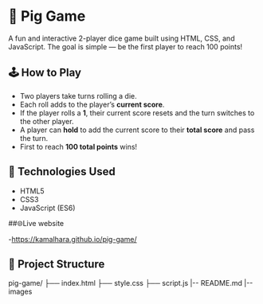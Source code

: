 # 🎲 Pig Game

A fun and interactive 2-player dice game built using HTML, CSS, and JavaScript. The goal is simple — be the first player to reach 100 points!

## 🕹️ How to Play

- Two players take turns rolling a die.
- Each roll adds to the player’s **current score**.
- If the player rolls a **1**, their current score resets and the turn switches to the other player.
- A player can **hold** to add the current score to their **total score** and pass the turn.
- First to reach **100 total points** wins!

## 🚀 Technologies Used

- HTML5
- CSS3
- JavaScript (ES6)

##🌐Live website

-https://kamalhara.github.io/pig-game/

## 📁 Project Structure

pig-game/
├── index.html
├── style.css
├── script.js
|-- README.md
|-- images
